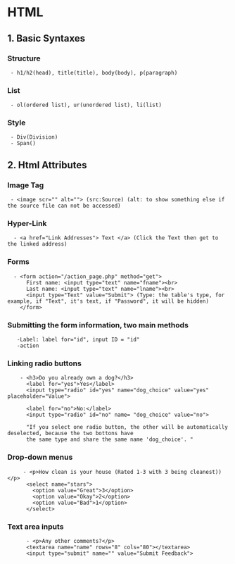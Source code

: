 # HTML
## 1. Basic Syntaxes
### Structure
     - h1/h2(head), title(title), body(body), p(paragraph)
### List
     - ol(ordered list), ur(unordered list), li(list)
### Style
     - Div(Division)
     - Span()
## 2. Html Attributes
### Image Tag
     - <image scr="" alt=""> (src:Source) (alt: to show something else if the source file can not be accessed)
### Hyper-Link
      - <a href="Link Addresses"> Text </a> (Click the Text then get to the linked address)
### Forms
      - <form action="/action_page.php" method="get">
          First name: <input type="text" name="fname"><br>
          Last name: <input type="text" name="lname"><br>
          <input type="Text" value="Submit"> (Type: the table's type, for example, if "Text", it's text, if "Password", it will be hidden)
        </form>
### Submitting the form information, two main methods
       -Label: label for="id", input ID = "id"
       -action
### Linking radio buttons
        - <h3>Do you already own a dog?</h3>
          <label for="yes">Yes</label>
          <input type="radio" id="yes" name="dog_choice" value="yes" placeholder="Value">
          
          <label for="no">No:</label>
          <input type="radio" id="no" name= "dog_choice" value="no">
          
          "If you select one radio button, the other will be automatically deselected, because the two bottons have 
          the same type and share the same name 'dog_choice'. "
### Drop-down menus
         - <p>How clean is your house (Rated 1-3 with 3 being cleanest))</p>
          <select name="stars">
            <option value="Great">3</option>
            <option value="Okay">2</option>
            <option value="Bad">1</option>
          </select>
### Text area inputs
          - <p>Any other comments?</p>
          <textarea name="name" rows="8" cols="80"></textarea>
          <input type="submit" name="" value="Submit Feedback">

